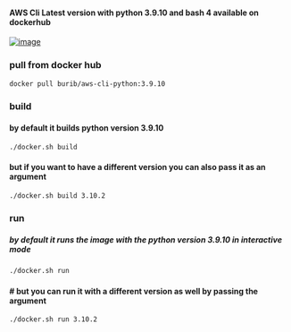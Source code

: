 #### AWS Cli Latest version with python 3.9.10 and bash 4 available on dockerhub

[![image](https://user-images.githubusercontent.com/956227/151948683-da411a4a-938c-4486-b346-e8133520f9aa.png)](https://hub.docker.com/layers/burib/aws-cli-python/3.9.10/images/sha256-e00600443cf4e7a08e6a195ba1c9c2c1dfe785687c4eb1cc56c5cee0dcbb473d?context=repo&tab=layers)


### pull from docker hub

```sh
docker pull burib/aws-cli-python:3.9.10
```


### build
#### by default it builds python version 3.9.10
```sh
./docker.sh build
```  

#### but if you want to have a different version you can also pass it as an argument
```sh
./docker.sh build 3.10.2
```

### run
##### by default it runs the image with the python version 3.9.10 in interactive mode
```sh
./docker.sh run
```

#### # but you can run it with a different version as well by passing the argument

```sh
./docker.sh run 3.10.2
```
